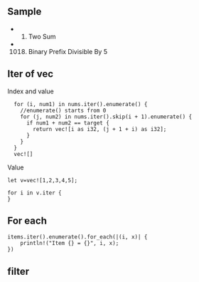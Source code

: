 ## Sample
- 1. Two Sum
- 1018. Binary Prefix Divisible By 5


## Iter of vec
Index and value
```
  for (i, num1) in nums.iter().enumerate() {
    //enumerate() starts from 0
    for (j, num2) in nums.iter().skip(i + 1).enumerate() {
      if num1 + num2 == target {
        return vec![i as i32, (j + 1 + i) as i32];
      }
    }
  }
  vec![]
```

Value
```
let v=vec![1,2,3,4,5];

for i in v.iter {
}
```
## For each
```
items.iter().enumerate().for_each(|(i, x)| {
    println!("Item {} = {}", i, x);
})
```

## filter
```
```